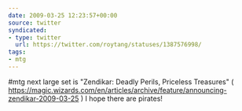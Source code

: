 ```yaml
---
date: 2009-03-25 12:23:57+00:00
source: twitter
syndicated:
- type: twitter
  url: https://twitter.com/roytang/statuses/1387576998/
tags:
- mtg
---
```


#mtg next large set is "Zendikar: Deadly Perils, Priceless Treasures" ( https://magic.wizards.com/en/articles/archive/feature/announcing-zendikar-2009-03-25 ) I hope there are pirates!